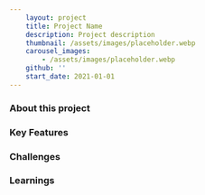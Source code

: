 ```yaml
---
    layout: project
    title: Project Name
    description: Project description
    thumbnail: /assets/images/placeholder.webp
    carousel_images:
        - /assets/images/placeholder.webp
    github: ''
    start_date: 2021-01-01
---
```


### About this project

### Key Features

### Challenges

### Learnings